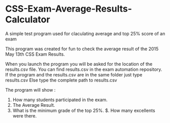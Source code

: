 # CSS-Exam-Average-Results-Calculator
A simple test program used for claculating average and top 25% score of an exam

This program was created for fun to check the average result of the 2015 May 13th CSS Exam Results.

When you launch the program you will be asked for the location of the results.csv file. 
You can find results.csv in the exam automation repository.
If the program and the results.csv are in the same folder just type results.csv
Else type the complete path to results.csv

The program will show :

1. How many students participated in the exam.
2. The Average Result.
3. What is the minimum grade of the top 25%.
$. How many excellents were there.
